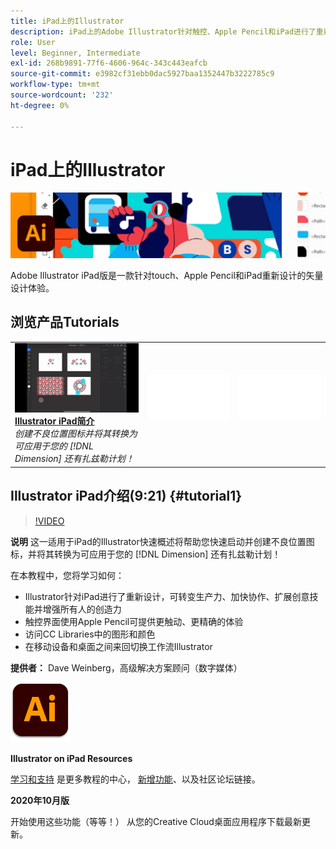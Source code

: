 ```yaml
---
title: iPad上的Illustrator
description: iPad上的Adobe Illustrator针对触控、Apple Pencil和iPad进行了重新构建，提供矢量设计体验
role: User
level: Beginner, Intermediate
exl-id: 268b9891-77f6-4606-964c-343c443eafcb
source-git-commit: e3982cf31ebb0dac5927baa1352447b3222785c9
workflow-type: tm+mt
source-wordcount: '232'
ht-degree: 0%

---
```


# iPad上的Illustrator

![英雄图像教程](../assets/AIoniPad.jpg)

Adobe Illustrator iPad版是一款针对touch、Apple Pencil和iPad重新设计的矢量设计体验。

## 浏览产品Tutorials

<table style="table-layout:fixed">
<tr>
 <td>
   <a href="illustratoripad.md#tutorial1">
      <img alt="Illustrator iPad简介" src="../assets/illustrator-iPad_repeat_weinberg_thumbnail.jpg" />
   </a>
    <div>
   <a href="illustratoripad.md#tutorial1"><strong>Illustrator iPad简介</strong></a>
    </div>
    <em>创建不良位置图标并将其转换为可应用于您的 [!DNL Dimension] 还有扎兹勒计划！</em>
    <br>
  </td>
  <td>
    <img alt="间隔条" src="../assets/Whitespacer.png" />
    <div>
    <br>
  </td>
  <td>
    <img alt="间隔条" src="../assets/Whitespacer.png" />
    <div>
    <br>
  </td>
</tr>
</table>

## Illustrator iPad介绍(9:21) {#tutorial1}

>[!VIDEO](https://video.tv.adobe.com/v/326823?hidetitle=true)

**说明**
这一适用于iPad的Illustrator快速概述将帮助您快速启动并创建不良位置图标，并将其转换为可应用于您的 [!DNL Dimension] 还有扎兹勒计划！

在本教程中，您将学习如何：
* Illustrator针对iPad进行了重新设计，可转变生产力、加快协作、扩展创意技能并增强所有人的创造力
* 触控界面使用Apple Pencil可提供更触动、更精确的体验
* 访问CC Libraries中的图形和颜色
* 在移动设备和桌面之间来回切换工作流Illustrator

**提供者：**
Dave Weinberg，高级解决方案顾问（数字媒体）

![Illustrator on iPad徽标](../assets/ai_appicon_96.png)

**Illustrator on iPad Resources**

[学习和支持](https://helpx.adobe.com/support/illustrator.html) 是更多教程的中心， [新增功能](https://helpx.adobe.com/illustrator/using/whats-new/mobile-2021.html)、以及社区论坛链接。

**2020年10月版**

开始使用这些功能（等等！） 从您的Creative Cloud桌面应用程序下载最新更新。
